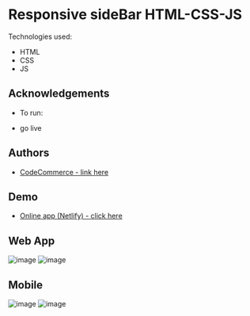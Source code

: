 # Responsive sideBar HTML-CSS-JS


Technologies used:

- HTML
- CSS
- JS















## Acknowledgements

- To run:

- go live



 


## Authors

- [ CodeCommerce - link here ](https://www.youtube.com/watch?v=uy1tgKOnPB0)



 





## Demo

- [Online app (Netlify) - click here](https://gleaming-druid-a7e7f9.netlify.app/)

## Web App
![image](https://user-images.githubusercontent.com/63982700/212524226-eb93c99b-bef9-4091-bbfc-ad7c1ec46978.png)
![image](https://user-images.githubusercontent.com/63982700/212524230-898e3342-5ce9-46e2-911b-3fc22c95e338.png)



## Mobile

![image](https://user-images.githubusercontent.com/63982700/212524239-ab1e565d-3701-4065-8cc8-c66718ba8d2c.png)
![image](https://user-images.githubusercontent.com/63982700/212524247-076c36a5-c4d7-4135-b878-574723f2e2ea.png)
